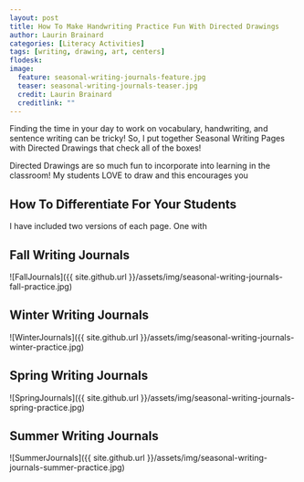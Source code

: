 ```yaml
---
layout: post
title: How To Make Handwriting Practice Fun With Directed Drawings
author: Laurin Brainard
categories: [Literacy Activities]
tags: [writing, drawing, art, centers]
flodesk: 
image:
  feature: seasonal-writing-journals-feature.jpg
  teaser: seasonal-writing-journals-teaser.jpg
  credit: Laurin Brainard
  creditlink: ""
---  
```

Finding the time in your day to work on vocabulary, handwriting, and sentence writing can be tricky! So, I put together Seasonal Writing Pages with Directed Drawings that check all of the boxes!

Directed Drawings are so much fun to incorporate into learning in the classroom! My students LOVE to draw and this encourages you 

## How To Differentiate For Your Students
I have included two versions of each page. One with 

## Fall Writing Journals
![FallJournals]({{ site.github.url }}/assets/img/seasonal-writing-journals-fall-practice.jpg)

## Winter Writing Journals
![WinterJournals]({{ site.github.url }}/assets/img/seasonal-writing-journals-winter-practice.jpg)

## Spring Writing Journals
![SpringJournals]({{ site.github.url }}/assets/img/seasonal-writing-journals-spring-practice.jpg)

## Summer Writing Journals
![SummerJournals]({{ site.github.url }}/assets/img/seasonal-writing-journals-summer-practice.jpg)
